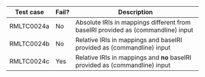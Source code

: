 | Test case  | Fail? | Description                                                                      |
|------------|-------|----------------------------------------------------------------------------------|
| RMLTC0024a | No    | Absolute IRIs in mappings different from baseIRI provided as (commandline) input |
| RMLTC0024b | No    | Relative IRIs in mappings and baseIRI provided as (commandline) input            |
| RMLTC0024c | Yes   | Relative IRIs in mappings and **no** baseIRI provided as (commandline) input     |
